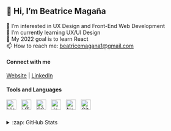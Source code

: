 ## 👋 Hi, I’m Beatrice Magaña
👀 I’m interested in UX Design and Front-End Web Development <br/>
🌱 I’m currently learning UX/UI Design <br/>
🥅 My 2022 goal is to learn React  <br/>
📫 How to reach me: beatricemagana1@gmail.com <br/>

#### Connect with me 
[Website](https://www.beatricemagana.com/) | [LinkedIn](https://www.linkedin.com/in/beatricemagana/)

#### Tools and Languages

<img align="left" alt="Visual Studio Code" width="26px" src="https://cdn.jsdelivr.net/gh/devicons/devicon/icons/vscode/vscode-original.svg" style="padding-right:10px;" />

<img align="left" alt="HTML5" width="26px" src="https://cdn.jsdelivr.net/gh/devicons/devicon/icons/html5/html5-original.svg" style="padding-right:10px;" />

<img align="left" alt="CSS3" width="26px" src="https://cdn.jsdelivr.net/gh/devicons/devicon/icons/css3/css3-original.svg" style="padding-right:10px;" />

<img align="left" alt="JavaScript" width="26px" src="https://cdn.jsdelivr.net/gh/devicons/devicon/icons/javascript/javascript-original.svg" style="padding-right:10px;" />

<img align="left" alt="Node.js" width="26px" src="https://cdn.jsdelivr.net/gh/devicons/devicon/icons/nodejs/nodejs-original.svg" style="padding-right:10px;" />

<img align="left" alt="GitHub" width="26px" src="https://user-images.githubusercontent.com/3369400/139448065-39a229ba-4b06-434b-bc67-616e2ed80c8f.png" style="padding-right:10px;" />

<br/>
<br/>
<br/>
 <details>
  <summary>:zap: GitHub Stats</summary>

  <img align="left" alt="codeSTACKr's GitHub Stats" src="https://github-readme-stats.vercel.app/api?username=beatricemagana&show_icons=true&hide_border=false&title_color=FFFFFF&icon_color=FFE400&bg_color=09131B&text_color=ffffff&border_color=0c1a25" />

</details>

